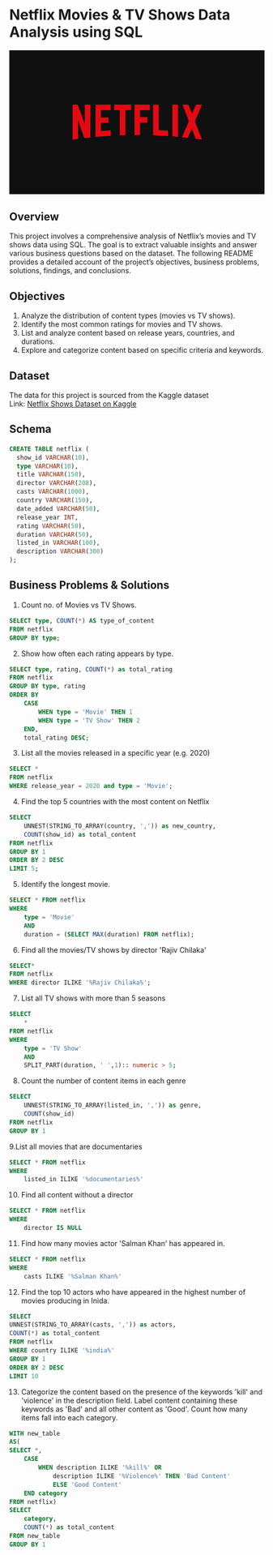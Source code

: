 # Netflix Movies & TV Shows Data Analysis using SQL

![Netflix logo](BrandAssets_Logos_01-Wordmark.jpg)

## Overview
This project involves a comprehensive analysis of Netflix’s movies and TV shows data using SQL. The goal is to extract valuable insights and answer various business questions based on the dataset. The following README provides a detailed account of the project’s objectives, business problems, solutions, findings, and conclusions.

## Objectives
1. Analyze the distribution of content types (movies vs TV shows).
2. Identify the most common ratings for movies and TV shows.
3. List and analyze content based on release years, countries, and durations.
4. Explore and categorize content based on specific criteria and keywords.

## Dataset
The data for this project is sourced from the Kaggle dataset\
Link: [Netflix Shows Dataset on Kaggle](https://www.kaggle.com/datasets/shivamb/netflix-shows)

## Schema

```sql
CREATE TABLE netflix (
  show_id VARCHAR(10),
  type VARCHAR(10),
  title VARCHAR(150),
  director VARCHAR(208),
  casts VARCHAR(1000),
  country VARCHAR(150),
  date_added VARCHAR(50),
  release_year INT,
  rating VARCHAR(50),
  duration VARCHAR(50),
  listed_in VARCHAR(100),
  description VARCHAR(300)
);
```

## Business Problems & Solutions

1. Count no. of Movies vs TV Shows.
```sql   
SELECT type, COUNT(*) AS type_of_content
FROM netflix
GROUP BY type;
```

2. Show how often each rating appears by type.
```sql 
SELECT type, rating, COUNT(*) as total_rating
FROM netflix
GROUP BY type, rating
ORDER BY 
	CASE
		WHEN type = 'Movie' THEN 1
		WHEN type = 'TV Show' THEN 2
	END,
	total_rating DESC;
```
3. List all the movies released in a specific year (e.g. 2020)	
```sql 
SELECT * 
FROM netflix
WHERE release_year = 2020 and type = 'Movie';
```

4. Find the top 5 countries with the most content on Netflix
```sql 
SELECT
	UNNEST(STRING_TO_ARRAY(country, ',')) as new_country,
	COUNT(show_id) as total_content
FROM netflix
GROUP BY 1
ORDER BY 2 DESC
LIMIT 5;
```

5. Identify the longest movie.
```sql 
SELECT * FROM netflix
WHERE
	type = 'Movie'
	AND
	duration = (SELECT MAX(duration) FROM netflix);
```
6. Find all the movies/TV shows by director 'Rajiv Chilaka'
```sql 
SELECT*
FROM netflix
WHERE director ILIKE '%Rajiv Chilaka%';
```
7. List all TV shows with more than 5 seasons
```sql 
SELECT
	*
FROM netflix
WHERE 
	type = 'TV Show'
	AND
	SPLIT_PART(duration, ' ',1):: numeric > 5;
```
8. Count the number of content items in each genre
```sql 
SELECT
	UNNEST(STRING_TO_ARRAY(listed_in, ',')) as genre,
	COUNT(show_id)
FROM netflix
GROUP BY 1
```
9.List all movies that are documentaries
```sql 
SELECT * FROM netflix
WHERE
	listed_in ILIKE '%documentaries%'
```
10. Find all content without a director
```sql 
SELECT * FROM netflix
WHERE
	director IS NULL
```

11. Find how many movies actor  'Salman Khan' has appeared in.
```sql 
SELECT * FROM netflix
WHERE
	casts ILIKE '%Salman Khan%'
```
12. Find the top 10 actors who have appeared in the highest number of movies  producing in Inida. 	
```sql 
SELECT
UNNEST(STRING_TO_ARRAY(casts, ',')) as actors,
COUNT(*) as total_content
FROM netflix
WHERE country ILIKE '%india%'
GROUP BY 1
ORDER BY 2 DESC
LIMIT 10
```
13. Categorize the content based on the presence of the keywords 'kill' and 'violence' in the description field. 
    Label content containing these keywords as 'Bad' and all other content as 'Good'. Count how many items fall into each category.
```sql 
WITH new_table
AS(
SELECT *,
	CASE
		WHEN description ILIKE '%kill%' OR
			description ILIKE '%Violence%' THEN 'Bad Content'
			ELSE 'Good Content'
	END category	
FROM netflix)
SELECT
	category,
	COUNT(*) as total_content
FROM new_table
GROUP BY 1
```
